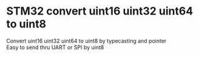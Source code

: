 # STM32 convert uint16 uint32 uint64 to uint8

Convert uint16 uint32 uint64 to uint8 by typecasting and pointer  
Easy to send thru UART or SPI by uint8   
